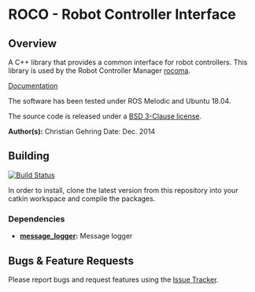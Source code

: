 # ROCO - Robot Controller Interface

## Overview

A C++ library that provides a common interface for robot controllers.
This library is used by the Robot Controller Manager [rocoma](https://bitbucket.org/leggedrobotics/rocoma).

[Documentation](http://docs.leggedrobotics.com/rocoma_doc/)

The software has been tested under ROS Melodic and Ubuntu 18.04.

The source code is released under a [BSD 3-Clause license](LICENSE).

**Author(s):** Christian Gehring
Date: Dec. 2014

## Building

[![Build Status](https://ci.leggedrobotics.com/buildStatus/icon?job=bitbucket_leggedrobotics/roco/master)](https://ci.leggedrobotics.com/job/bitbucket_leggedrobotics/job/roco/job/master/)

In order to install, clone the latest version from this repository into your catkin workspace and compile the packages.

### Dependencies
* **[message_logger](https://bitbucket.org/leggedrobotics/message_logger):** Message logger

## Bugs & Feature Requests

Please report bugs and request features using the [Issue Tracker](https://github.com/ethz-asl/ros_best_practices/issues).
